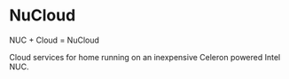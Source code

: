 # NuCloud
NUC + Cloud = NuCloud

Cloud services for home running on an inexpensive Celeron powered Intel NUC.
